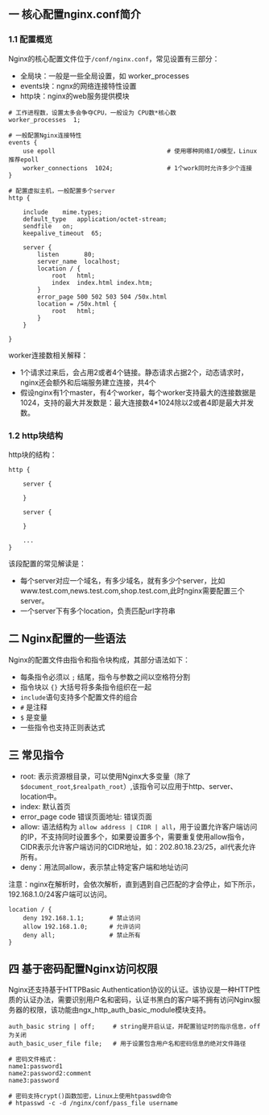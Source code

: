 ## 一 核心配置nginx.conf简介

### 1.1 配置概览

Nginx的核心配置文件位于`/conf/nginx.conf`，常见设置有三部分：
- 全局块：一般是一些全局设置，如 worker_processes
- events块：ngnx的网络连接特性设置
- http块：nginx的web服务提供模块

```
# 工作进程数，设置太多会争夺CPU，一般设为 CPU数*核心数
worker_processes  1;                        

# 一般配置Nginx连接特性
events {                                    
    use epoll                               # 使用哪种网络I/O模型，Linux推荐epoll
    worker_connections  1024;               # 1个work同时允许多少个连接
}

# 配置虚拟主机，一般配置多个server
http {                                     

    include    mime.types;                 
    default_type   application/octet-stream;  
    sendfile   on;
    keepalive_timeout  65;
    
    server {
        listen       80;
        server_name  localhost;
        location / {
            root   html;
            index  index.html index.htm;
        }
        error_page 500 502 503 504 /50x.html
        location = /50x.html {
            root   html;
        }
    }

}
```

worker连接数相关解释：
- 1个请求过来后，会占用2或者4个链接。静态请求占据2个，动态请求时，nginx还会额外和后端服务建立连接，共4个
- 假设nginx有1个master，有4个worker，每个worker支持最大的连接数据是1024，支持的最大并发数是：最大连接数4*1024除以2或者4即是最大并发数。

### 1.2 http块结构

http块的结构：
```
http {

    server {

    }

    server {
        
    }

    ...
}
```

该段配置的常见解读是：
- 每个server对应一个域名，有多少域名，就有多少个server，比如www.test.com,news.test.com,shop.test.com,此时nginx需要配置三个server。
- 一个server下有多个location，负责匹配url字符串

## 二 Nginx配置的一些语法

Nginx的配置文件由指令和指令块构成，其部分语法如下：
- 每条指令必须以 `;` 结尾，指令与参数之间以空格符分割
- 指令块以 `{}` 大括号将多条指令组织在一起
- `include`语句支持多个配置文件的组合
- `#` 是注释
- `$` 是变量
- 一些指令也支持正则表达式

## 三 常见指令

- root:  表示资源根目录，可以使用Nginx大多变量（除了`$document_root`,`$realpath_root`）,该指令可以应用于http、server、location中。  
- index: 默认首页  
- error_page code 错误页面地址: 错误页面  
- allow: 语法结构为 `allow address | CIDR | all`，用于设置允许客户端访问的IP，不支持同时设置多个，如果要设置多个，需要重复使用allow指令，CIDR表示允许客户端访问的CIDR地址，如：202.80.18.23/25，all代表允许所有。
- deny：用法同allow，表示禁止特定客户端和地址访问

注意：nginx在解析时，会依次解析，直到遇到自己匹配的才会停止，如下所示，192.168.1.0/24客户端可以访问。
```
location / {
    deny 192.168.1.1;       # 禁止访问
    allow 192.168.1.0;      # 允许访问
    deny all;               # 禁止所有
}
```

## 四 基于密码配置Nginx访问权限

Nginx还支持基于HTTPBasic Authentication协议的认证。该协议是一种HTTP性质的认证办法，需要识别用户名和密码，认证书黑白的客户端不拥有访问Nginx服务器的权限，该功能由ngx_http_auth_basic_module模块支持。

```
auth_basic string | off;     # string是开启认证，并配置验证时的指示信息，off 为关闭
auth_basic_user_file file;   # 用于设置包含用户名和密码信息的绝对文件路径

# 密码文件格式：
name1:password1
name2:password2:comment
name3:password

# 密码支持crypt()函数加密，Linux上使用htpasswd命令
# htpasswd -c -d /nginx/conf/pass_file username
```